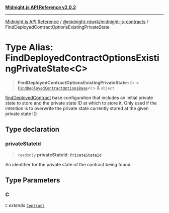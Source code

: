 [**Midnight.js API Reference v2.0.2**](../../../README.md)

***

[Midnight.js API Reference](../../../packages.md) / [@midnight-ntwrk/midnight-js-contracts](../README.md) / FindDeployedContractOptionsExistingPrivateState

# Type Alias: FindDeployedContractOptionsExistingPrivateState\<C\>

> **FindDeployedContractOptionsExistingPrivateState**\<`C`\> = [`FindDeployedContractOptionsBase`](FindDeployedContractOptionsBase.md)\<`C`\> & `object`

[findDeployedContract](../functions/findDeployedContract.md) base configuration that includes an initial private
state to store and the private state ID at which to store it. Only used if
the intention is to overwrite the private state currently stored at the given
private state ID.

## Type declaration

### privateStateId

> `readonly` **privateStateId**: [`PrivateStateId`](../../midnight-js-types/type-aliases/PrivateStateId.md)

An identifier for the private state of the contract being found.

## Type Parameters

### C

`C` *extends* [`Contract`](../../midnight-js-types/interfaces/Contract.md)
